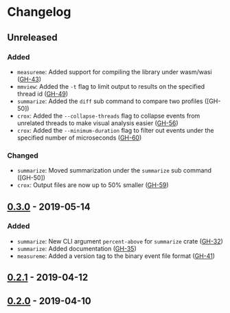 # Changelog

## Unreleased
### Added
- `measureme`: Added support for compiling the library under wasm/wasi ([GH-43])
- `mmview`: Added the `-t` flag to limit output to results on the specified thread id ([GH-49])
- `summarize`: Added the `diff` sub command to compare two profiles ([GH-50])
- `crox`: Added the `--collapse-threads` flag to collapse events from unrelated threads to make visual analysis easier ([GH-56])
- `crox`: Added the `--minimum-duration` flag to filter out events under the specified number of microseconds ([GH-60])

### Changed
- `summarize`: Moved summarization under the `summarize` sub command ([GH-50])
- `crox`: Output files are now up to 50% smaller ([GH-59])

## [0.3.0] - 2019-05-14
### Added
- `summarize`: New CLI argument `percent-above` for `summarize` crate ([GH-32])
- `summarize`: Added documentation ([GH-35])
- `measureme`: Added a version tag to the binary event file format ([GH-41])

## [0.2.1] - 2019-04-12

## [0.2.0] - 2019-04-10


[0.3.0]: https://github.com/rust-lang/measureme/releases/tag/0.3.0
[0.2.1]: https://github.com/rust-lang/measureme/releases/tag/0.2.1
[0.2.0]: https://github.com/rust-lang/measureme/releases/tag/0.2.0

[GH-32]: https://github.com/rust-lang/measureme/issues/32
[GH-35]: https://github.com/rust-lang/measureme/pull/35
[GH-41]: https://github.com/rust-lang/measureme/pull/41
[GH-43]: https://github.com/rust-lang/measureme/pull/43
[GH-49]: https://github.com/rust-lang/measureme/pull/49
[GH-56]: https://github.com/rust-lang/measureme/pull/56
[GH-59]: https://github.com/rust-lang/measureme/pull/59
[GH-60]: https://github.com/rust-lang/measureme/pull/60
